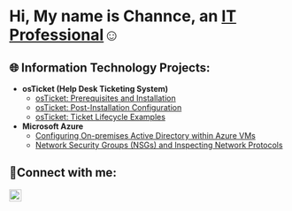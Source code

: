 <h1>Hi, My name is Channce, an <a href="https://linkedin.com/in/channce">IT Professional</a>☺</h1>

<h2>🌐 Information Technology Projects:</h2>

- <b>osTicket (Help Desk Ticketing System)</b>
  - [osTicket: Prerequisites and Installation](https://github.com/ChannceD/osTicket-Lab-Setup-)
  - [osTicket: Post-Installation Configuration](https://github.com/ChannceD/Post-osTicket)
  - [osTicket: Ticket Lifecycle Examples](https://github.com/ChannceD/osTicket-Lifecycle-)
- <b>Microsoft Azure</b>
  - [Configuring On-premises Active Directory within Azure VMs](https://github.com/jChannceD/Deploying-AD)
  - [Network Security Groups (NSGs) and Inspecting Network Protocols](https://github.com/ChannceD/azure-network-protocols)

<h2>🤝Connect with me:</h2>

[<img align="left" alt="channce | LinkedIn" width="22px" src="https://cdn.jsdelivr.net/npm/simple-icons@v3/icons/linkedin.svg" />][linkedin]

[linkedin]: https://linkedin.com/in/channce

